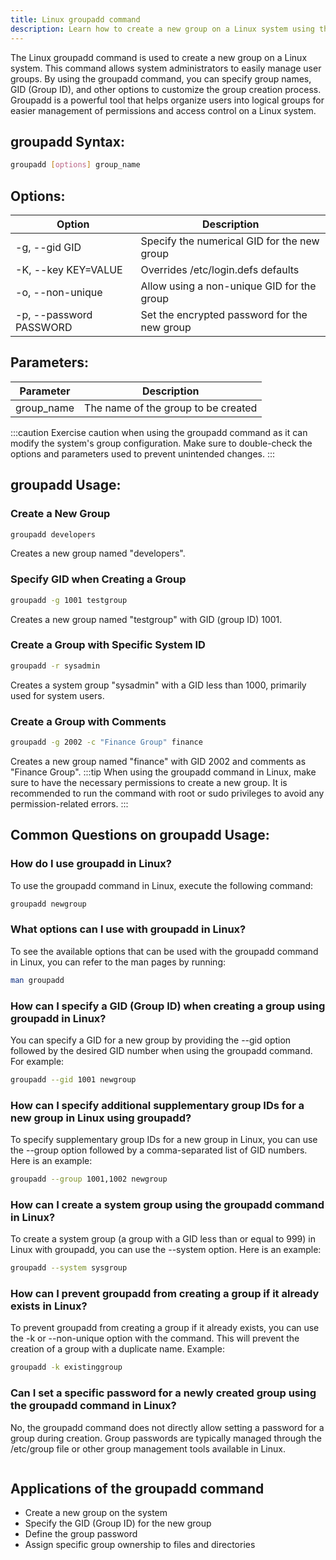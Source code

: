 ```yaml
---
title: Linux groupadd command
description: Learn how to create a new group on a Linux system using the groupadd command. Check out the syntax, options, and examples of groupadd.
---
```


The Linux groupadd command is used to create a new group on a Linux system. This command allows system administrators to easily manage user groups. By using the groupadd command, you can specify group names, GID (Group ID), and other options to customize the group creation process. Groupadd is a powerful tool that helps organize users into logical groups for easier management of permissions and access control on a Linux system.

## groupadd Syntax:
```bash
groupadd [options] group_name
```

## Options:
| Option                   | Description                                     |
|--------------------------|-------------------------------------------------|
| -g, --gid GID            | Specify the numerical GID for the new group     |
| -K, --key KEY=VALUE      | Overrides /etc/login.defs defaults              |
| -o, --non-unique         | Allow using a non-unique GID for the group      |
| -p, --password PASSWORD  | Set the encrypted password for the new group    |

## Parameters:
| Parameter   | Description                                       |
|-------------|---------------------------------------------------|
| group_name  | The name of the group to be created               |

:::caution
Exercise caution when using the groupadd command as it can modify the system's group configuration. Make sure to double-check the options and parameters used to prevent unintended changes.
:::
## groupadd Usage:
### Create a New Group
```bash
groupadd developers
```
Creates a new group named "developers".

### Specify GID when Creating a Group
```bash
groupadd -g 1001 testgroup
```
Creates a new group named "testgroup" with GID (group ID) 1001.

### Create a Group with Specific System ID
```bash
groupadd -r sysadmin
```
Creates a system group "sysadmin" with a GID less than 1000, primarily used for system users.

### Create a Group with Comments
```bash
groupadd -g 2002 -c "Finance Group" finance
```
Creates a new group named "finance" with GID 2002 and comments as "Finance Group".
:::tip
When using the groupadd command in Linux, make sure to have the necessary permissions to create a new group. It is recommended to run the command with root or sudo privileges to avoid any permission-related errors.
:::

## Common Questions on groupadd Usage:

### How do I use groupadd in Linux?
To use the groupadd command in Linux, execute the following command:
```bash
groupadd newgroup
```

### What options can I use with groupadd in Linux?
To see the available options that can be used with the groupadd command in Linux, you can refer to the man pages by running:
```bash
man groupadd
```

### How can I specify a GID (Group ID) when creating a group using groupadd in Linux?
You can specify a GID for a new group by providing the --gid option followed by the desired GID number when using the groupadd command. For example:
```bash
groupadd --gid 1001 newgroup
```

### How can I specify additional supplementary group IDs for a new group in Linux using groupadd?
To specify supplementary group IDs for a new group in Linux, you can use the --group option followed by a comma-separated list of GID numbers. Here is an example:
```bash
groupadd --group 1001,1002 newgroup
```

### How can I create a system group using the groupadd command in Linux?
To create a system group (a group with a GID less than or equal to 999) in Linux with groupadd, you can use the --system option. Here is an example:
```bash
groupadd --system sysgroup
```

### How can I prevent groupadd from creating a group if it already exists in Linux?
To prevent groupadd from creating a group if it already exists, you can use the -k or --non-unique option with the command. This will prevent the creation of a group with a duplicate name. Example:
```bash
groupadd -k existinggroup
```

### Can I set a specific password for a newly created group using the groupadd command in Linux?
No, the groupadd command does not directly allow setting a password for a group during creation. Group passwords are typically managed through the /etc/group file or other group management tools available in Linux.
```bash

```

## Applications of the groupadd command

- Create a new group on the system
- Specify the GID (Group ID) for the new group
- Define the group password
- Assign specific group ownership to files and directories